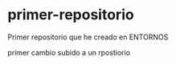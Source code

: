 # primer-repositorio
Primer repositorio que he creado en ENTORNOS

primer cambio subido a un rpostiorio
